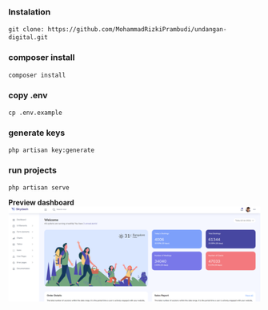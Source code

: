 ### Instalation

```
git clone: https://github.com/MohammadRizkiPrambudi/undangan-digital.git
```

### composer install

```
composer install
```

### copy .env

```
cp .env.example
```

### generate keys

```
php artisan key:generate
```

### run projects

```
php artisan serve
```

**Preview dashboard**
![dashboard](image.png)
